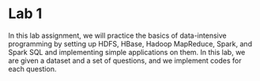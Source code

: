 # Lab 1 

In this lab assignment, we will practice the basics of data-intensive programming by setting up HDFS, HBase, Hadoop MapReduce, Spark, and Spark SQL and implementing simple applications on them. In this lab, we are given a dataset and a set of questions, and we implement codes for each question. 